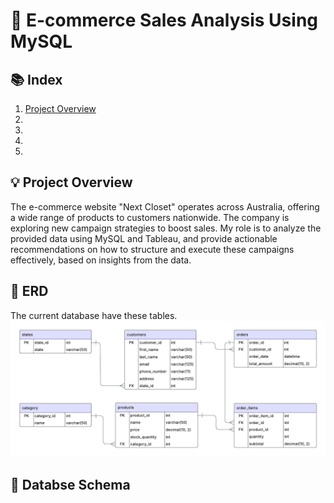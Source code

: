 # 📌 E-commerce Sales Analysis Using MySQL
## 📚 Index
1. <a href="Project Overview">Project Overview<a>
2. 
3.
4.
5.

## 💡 Project Overview
The e-commerce website "Next Closet" operates across Australia, offering a wide range of products to customers nationwide. The company is exploring new campaign strategies to boost sales. My role is to analyze the provided data using MySQL and Tableau, and provide actionable recommendations on how to structure and execute these campaigns effectively, based on insights from the data.

## 📂 ERD
The current database have these tables.
<img src="Images/ERD.png">

## 📂 Databse Schema
